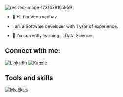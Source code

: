 ![resized-image-1731478105959](https://github.com/user-attachments/assets/172a0026-7d0b-4cad-bb61-8606a8532697)

- 👋 Hi, I'm Venumadhav

-  I am a Software developer with 1 year of experience.
- 🌱 I’m currently learning ... Data Science



## Connect with me:
[![LinkedIn](https://img.shields.io/badge/LinkedIn-%230077B5.svg?logo=linkedin&logoColor=white)](https://www.linkedin.com/in/venumadhav07) 
[![Kaggle](https://img.shields.io/badge/kaggle-%230077B5.svg?logo=kaggle&logoColor=white)](https://www.kaggle.com/venumadhav06) 




## Tools and skills
[![My Skills](https://skillicons.dev/icons?i=python,php,html,css,js,mysql,git,flask&perline=5)](https://skillicons.dev)


